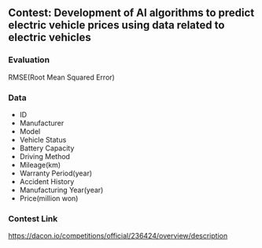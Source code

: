 ## Contest: Development of AI algorithms to predict electric vehicle prices using data related to electric vehicles
### Evaluation<br>
RMSE(Root Mean Squared Error)<br>
### Data
  - ID
  - Manufacturer
  - Model
  - Vehicle Status
  - Battery Capacity
  - Driving Method
  - Mileage(km)
  - Warranty Period(year)
  - Accident History
  - Manufacturing Year(year)
  - Price(million won)<br>
  
### Contest Link<br>
https://dacon.io/competitions/official/236424/overview/description
